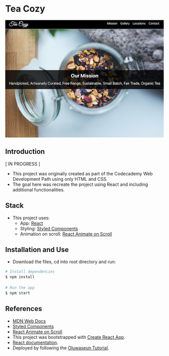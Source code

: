 # Tea Cozy
![](./src/images/ScreenShot.png)

## Introduction
[ IN PROGRESS ]
- This project was originally created as part of the Codecademy Web Development Path using only HTML and CSS.
- The goal here was recreate the project using React and including additional functionalities.

## Stack

- This project uses: 
  - App: [React](https://reactjs.org/)
  - Styling: [Styled Components](https://www.styled-components.com/)
  - Animation on scroll: [React Animate on Scroll](https://github.com/dbramwell/react-animate-on-scroll)

## Installation and Use

- Download the files, cd into root directory and run:
```bash
# Install dependencies
$ npm install

# Run the app
$ npm start
```

## References

- [MDN Web Docs](https://developer.mozilla.org/en-US/)
- [Styled Components](https://www.styled-components.com/)
- [React Animate on Scroll](https://github.com/dbramwell/react-animate-on-scroll)
- This project was bootstrapped with [Create React App](https://github.com/facebook/create-react-app).
- [React documentation](https://reactjs.org/).
- Deployed by following the [Oluwaseun Tutorial](https://medium.com/the-andela-way/how-to-deploy-your-react-application-to-github-pages-in-less-than-5-minutes-8c5f665a2d2a).

